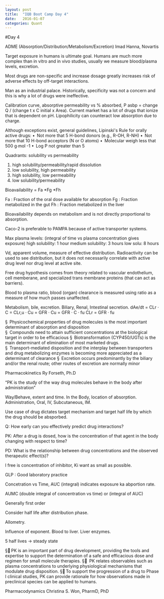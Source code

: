 ```yaml
---
layout: post
title:  "IQB Boot Camp Day 4"
date:   2016-01-07
categories: Quant
---
```

#Day 4

ADME (Absorption/Distribution/Metabolism/Excretion)
Imad Hanna, Novartis

Target exposure in humans is ultimate goal. Humans are much more complex than in vitro and in vivo studies, usually we measure blood/plasma levels, excretion.

Most drugs are non-specific and increase dosage greatly increases risk of adverse effects by off-target interactions.

Man as an industrial palace. Historically, specificity was not a concern and this is why a lot of drugs were ineffective.

Calibration curve, absorptive permeability vs % absorbed, P asbp = change Q / (change t x C initial x Area). Current market has a lot of drugs that ionize that is dependent on pH. Lipophilicity can counteract low absorption due to charge.

Although exceptions exist, general guidelines, Lipinski's Rule for orally active drugs:
•  Not more that 5 H-bond donors (e.g., R-OH, R-NH) 
•  Not more that 10 H-bond acceptors (N or O atoms) 
•  Molecular weigh less that 500 g∙mol -1 
•  Log P not greater than 5 

Quadrants: solubility vs permeability
1. high solubility/permeability/rapid dissolution
2. low solubility, high permeability
3. high solubility, low permeability
4. low solubility/permeability

Bioavailability = Fa *Fg *Fh 
 
Fa :  Fraction of the oral dose 
available for absorption 
Fg :  Fraction metabolized in the 
gut 
Fh :  Fraction metabolized in the 
liver 

Bioavailability depends on metabolism and is not directly proportional to absorption.

Caco-2 is preferable to PAMPA because of active transporter systems.

Max plasma levels: (integral of time vs plasma concentration gives exposure)
high solubility: 1 hour
medium solubility: 3 hours
low solu: 8 hours

Vd, apparent volume, measure of effective distribution. Radioactivity can be used to see distribution, but it does not necessarily correlate with active drug level nor drug level at active site.

Free drug hypothesis comes from theory related to vascular endothelium, cell memberane, and specialized trans membrane proteins (that can act as barriers).

Blood to plasma ratio, blood (organ) clearance is measured using ratio as a measure of how much passes unaffected.

Metabolism, bile, excretion. Biliary, Renal, Intestinal secretion. 
dAe/dt = CLr · C = CLr,u · Cu = GFR · Cu = GFR · C · fu 
CLr = GFR · fu 

§  Physicochemical properties of drug molecules is the most important 
determinant of absorption and disposition  
§  Compounds need to attain sufficient concentrations at the biological 
target in order to be efficacious 
§  Biotransformation (CYP450/UGTs) is the main determinant of 
elimination of most marketed drugs.  
§  Transport-mediated disposition and the interplay between transporters 
and drug metabolizing enzymes is becoming more appreciated as a 
determinant of clearance 
§  Excretion occurs predominantly by the biliary and/or the renal route; 
other routes of excretion are normally minor 

Pharmacokinetics
Ry Forseth, Ph.D

“PK is the study of the way drug molecules behave in the 
body after administration” 

Way/Behave, extent and time. In the Body, location of absorption. Administration, Oral, IV, Subcutaneous, IM.

Use case of drug dictates target mechanism and target half life by which the drug should be absporbed. 

Q: How early can you effectively predict drug interactions?

PK: After a drug is dosed, how is the concentration of that 
agent in the body changing with respect to time? 
 
PD: What is the relationship between drug concentrations 
and the observed therapeutic effect(s)? 

I free is concentration of inhibitor, Ki want as small as possible.

GLP : Good laboratory practice

Concetration vs Time, AUC (integral) indicates exposure
ka abportion rate.

AUMC (double integral of concentration vs time) or (integral of AUC)

Generally first order

Consider half life after distribution phase. 

Allometry.

Influence of exponent.
Blood to liver. Liver enzymes.

5 half lives -> steady state

§ PK is an important part of drug development, providing the 
tools and expertise to support the determination of a safe 
and efficacious dose and regimen for small molecule 
therapies. 
§  PK relates observables such as plasma concentrations to 
underlying physiological mechanisms that modulate drug 
disposition. 
§ To support the progression of a drug to Phase I clinical 
studies, PK can provide rationale for how observations 
made in preclinical species can be applied to humans.   

Pharmacodynamics
Christina S. Won, PharmD, PhD

